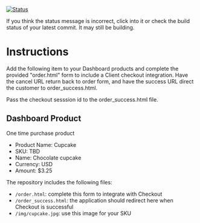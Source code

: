 [![Status](https://img.shields.io/badge/status-BUILDING%20COMMIT:%2099187015165e352033d0fc471a2d61210b3ed673-yellow.svg)](https://github.com/andremcb/bakery_scaffold_AApE3fQi8zR0pcdo/commit/99187015165e352033d0fc471a2d61210b3ed673)





If you think the status message is incorrect, click into it or check the build status of your latest commit. It may still be building.

# Instructions 

Add the following item to your Dashboard products and complete the provided "order.html" form to include a Client checkout integration. Have the cancel URL return back to order form, and have the success URL direct the customer to order_success.html. 

Pass the checkout sesssion id to the order_success.html file.

## Dashboard Product
One time purchase product
* Product Name: Cupcake
* SKU: TBD
* Name: Chocolate cupcake
* Currency: USD
* Amount: $3.25

The repository includes the following files:
* `/order.html`: complete this form to integrate with Checkout
* `/order_success.html`: the application should redirect here when Checkout is successful
* `/img/cupcake.jpg`: use this image for your SKU
